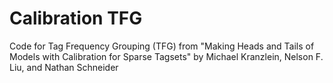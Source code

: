 # Calibration TFG

Code for Tag Frequency Grouping (TFG) from "Making Heads and Tails of Models with Calibration for Sparse Tagsets" by Michael Kranzlein, Nelson F. Liu, and Nathan Schneider
